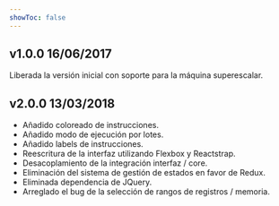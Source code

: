 ```yaml
---
showToc: false
---
```


## v1.0.0 16/06/2017

Liberada la versión inicial con soporte para la máquina superescalar.

## v2.0.0 13/03/2018

* Añadido coloreado de instrucciones.
* Añadido modo de ejecución por lotes.
* Añadido labels de instrucciones.
* Reescritura de la interfaz utilizando Flexbox y Reactstrap. 
* Desacoplamiento de la integración interfaz / core.
* Eliminación del sistema de gestión de estados en favor de Redux.
* Eliminada dependencia de JQuery.
* Arreglado el bug de la selección de rangos de registros / memoria. 
